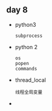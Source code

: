 ## day 8

* python3

    ```
    subprocess
    ```
 
* python 2

    ```
    os
    popen
    commands
    ```
    
* thread_local

    ```
    线程全局变量
    ```

* 
